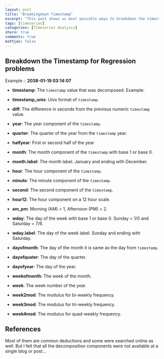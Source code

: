 ```yaml
---
layout: post
title: "Breakingdown Timestamp"
excerpt: "This post shows us most possible ways to breakdown the timestamp and other features."
tags: [timeseries]
categories: [Timeseries Analysis]
share: true
comments: true
mathjax: false
---
```


## Breakdown the Timestamp for Regression problems

Example :: **2038-01-19 03:14:07**

- **timestamp**: The `timestamp` value that was decomposed. Example: 
- **timestamp_unix**: Unix format of `timestamp`.
- **diff**: The difference in seconds from the previous numeric `timestamp` value.

- **year**: The year component of the `timestamp`.
- **quarter**: The quarter of the year from the `timestamp` year.
- **halfyear**: First or second half of the year
- **month**: The month component of the `timestamp` with base 1 or base 0.
- **month.label**: The month label. January and ending with December.

- **hour**: The hour component of the `timestamp`.
- **minute**: The minute component of the `timestamp`.
- **second**: The second component of the `timestamp`.
- **hour12**: The hour component on a 12 hour scale.
- **am_pm**: Morning (AM) = 1, Afternoon (PM) = 2.
- **wday**: The day of the week with base 1 or base 0. Sunday = 1/0 and Saturday = 7/6.
- **wday.label**: The day of the week label. Sunday and ending with Saturday.
- **dayofmonth**: The day of the month it is same as the day from `timestamp`.
- **dayofquater**: The day of the quarter.
- **dayofyear**: The day of the year.
- **weekofmonth**: The week of the month.
- **week**: The week number of the year.
- **week2mod**: The modulus for bi-weekly frequency.
- **week3mod**: The modulus for tri-weekly frequency.
- **week4mod**: The modulus for quad-weekly frequency.

## References

Most of them are common deductions and some were searched online as well. But I felt that all the decomposition components were not available at a single blog or post...